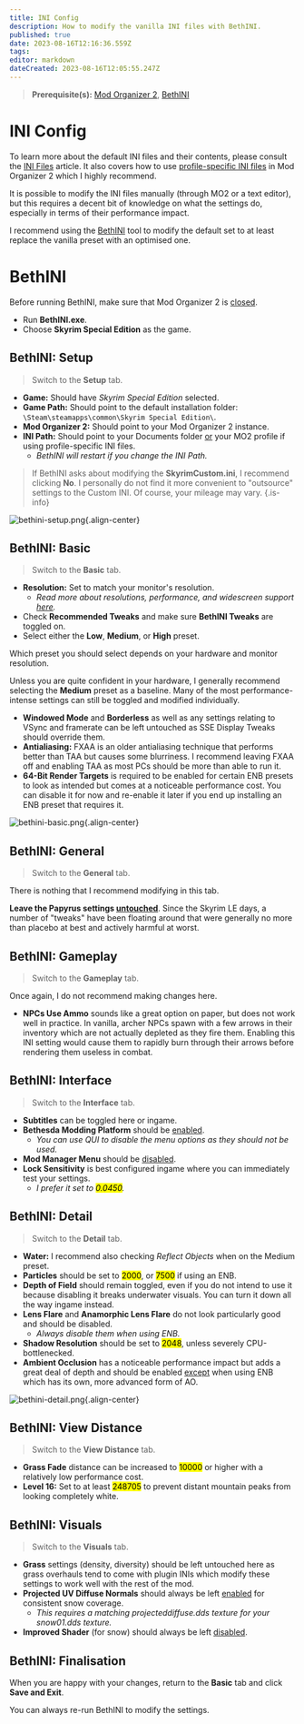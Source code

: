```yaml
---
title: INI Config
description: How to modify the vanilla INI files with BethINI.
published: true
date: 2023-08-16T12:16:36.559Z
tags: 
editor: markdown
dateCreated: 2023-08-16T12:05:55.247Z
---
```



> **Prerequisite(s):** [Mod Organizer 2](/getting-started/initial-setup/mod-organizer-2), [BethINI](/tools/bethini)

# INI Config

To learn more about the default INI files and their contents, please consult the [INI Files](/knowledge-base/ini-files) article. It also covers how to use <u>profile-specific INI files</u> in Mod Organizer 2 which I highly recommend.

It is possible to modify the INI files manually (through MO2 or a text editor), but this requires a decent bit of knowledge on what the settings do, especially in terms of their performance impact.

I recommend using the [BethINI](/tools/bethini/) tool to modify the default set to at least replace the vanilla preset with an optimised one.

# BethINI

Before running BethINI, make sure that Mod Organizer 2 is <u>closed</u>.

- Run **BethINI.exe**.
- Choose **Skyrim Special Edition** as the game.

## BethINI: Setup

> Switch to the **Setup** tab.

- **Game:** Should have *Skyrim Special Edition* selected.
- **Game Path:** Should point to the default installation folder: `\Steam\steamapps\common\Skyrim Special Edition\`.
- **Mod Organizer 2:** Should point to your Mod Organizer 2 instance.
- **INI Path:** Should point to your Documents folder <u>or</u> your MO2 profile if using profile-specific INI files.
  - *BethINI will restart if you change the INI Path.*

> If BethINI asks about modifying the **SkyrimCustom.ini**, I recommend clicking **No**. I personally do not find it more convenient to "outsource" settings to the Custom INI. Of course, your mileage may vary.
{.is-info}

![bethini-setup.png](/getting-started/initial-setup/bethini-setup.png){.align-center}

## BethINI: Basic

> Switch to the **Basic** tab.

- **Resolution:** Set to match your monitor's resolution.
  - *Read more about resolutions, performance, and widescreen support [here](/knowledge-base/resolution).*
- Check **Recommended Tweaks** and make sure **BethINI Tweaks** are toggled on.
- Select either the **Low**, **Medium**, or **High** preset.

Which preset you should select depends on your hardware and monitor resolution.

Unless you are quite confident in your hardware, I generally recommend selecting the **Medium** preset as a baseline. Many of the most performance-intense settings can still be toggled and modified individually.

- **Windowed Mode** and **Borderless** as well as any settings relating to VSync and framerate can be left untouched as SSE Display Tweaks should override them.
- **Antialiasing:** FXAA is an older antialiasing technique that performs better than TAA but causes some blurriness. I recommend leaving FXAA off and enabling TAA as most PCs should be more than able to run it.
- **64-Bit Render Targets** is required to be enabled for certain ENB presets to look as intended but comes at a noticeable performance cost. You can disable it for now and re-enable it later if you end up installing an ENB preset that requires it.

![bethini-basic.png](/getting-started/initial-setup/bethini-basic.png){.align-center}

## BethINI: General

> Switch to the **General** tab.

There is nothing that I recommend modifying in this tab.

**Leave the Papyrus settings <u>untouched</u>**. Since the Skyrim LE days, a number of "tweaks" have been floating around that were generally no more than placebo at best and actively harmful at worst.

## BethINI: Gameplay

> Switch to the **Gameplay** tab.

Once again, I do not recommend making changes here.

- **NPCs Use Ammo** sounds like a great option on paper, but does not work well in practice. In vanilla, archer NPCs spawn with a few arrows in their inventory which are not actually depleted as they fire them. Enabling this INI setting would cause them to rapidly burn through their arrows before rendering them useless in combat.

## BethINI: Interface

> Switch to the **Interface** tab.

- **Subtitles** can be toggled here or ingame.
- **Bethesda Modding Platform** should be <u>enabled</u>.
  - *You can use QUI to disable the menu options as they should not be used.*
- **Mod Manager Menu** should be <u>disabled</u>.
- **Lock Sensitivity** is best configured ingame where you can immediately test your settings.
	- *I prefer it set to <mark>0.0450</mark>.*

## BethINI: Detail

> Switch to the **Detail** tab.

- **Water:** I recommend also checking *Reflect Objects* when on the Medium preset.
- **Particles** should be set to <mark>2000</mark>, or <mark>7500</mark> if using an ENB.
- **Depth of Field** should remain toggled, even if you do not intend to use it because disabling it breaks underwater visuals. You can turn it down all the way ingame instead.
- **Lens Flare** and **Anamorphic Lens Flare** do not look particularly good and should be disabled.
  - *Always disable them when using ENB.*
- **Shadow Resolution** should be set to <mark>2048</mark>, unless severely CPU-bottlenecked.
- **Ambient Occlusion** has a noticeable performance impact but adds a great deal of depth and should be enabled <u>except</u> when using ENB which has its own, more advanced form of AO.

![bethini-detail.png](/getting-started/initial-setup/bethini-detail.png){.align-center}

## BethINI: View Distance

> Switch to the **View Distance** tab.

- **Grass Fade** distance can be increased to <mark>10000</mark> or higher with a relatively low performance cost.
- **Level 16:** Set to at least <mark>248705</mark> to prevent distant mountain peaks from looking completely white.

## BethINI: Visuals

> Switch to the **Visuals** tab.

- **Grass** settings (density, diversity) should be left untouched here as grass overhauls tend to come with plugin INIs which modify these settings to work well with the rest of the mod.
- **Projected UV Diffuse Normals** should always be left <u>enabled</u> for consistent snow coverage.
  - *This requires a matching projecteddiffuse.dds texture for your snow01.dds texture.*
- **Improved Shader** (for snow) should always be left <u>disabled</u>.

## BethINI: Finalisation

When you are happy with your changes, return to the **Basic** tab and click **Save and Exit**.

You can always re-run BethINI to modify the settings.